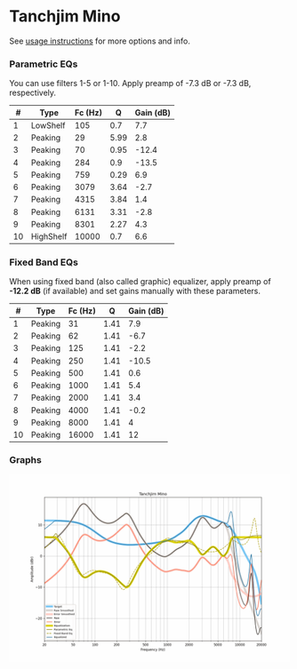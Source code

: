 # Tanchjim Mino
See [usage instructions](https://github.com/jaakkopasanen/AutoEq#usage) for more options and info.

### Parametric EQs
You can use filters 1-5 or 1-10. Apply preamp of -7.3 dB or -7.3 dB, respectively.

|   # | Type      |   Fc (Hz) |    Q |   Gain (dB) |
|-----|-----------|-----------|------|-------------|
|   1 | LowShelf  |       105 | 0.7  |         7.7 |
|   2 | Peaking   |        29 | 5.99 |         2.8 |
|   3 | Peaking   |        70 | 0.95 |       -12.4 |
|   4 | Peaking   |       284 | 0.9  |       -13.5 |
|   5 | Peaking   |       759 | 0.29 |         6.9 |
|   6 | Peaking   |      3079 | 3.64 |        -2.7 |
|   7 | Peaking   |      4315 | 3.84 |         1.4 |
|   8 | Peaking   |      6131 | 3.31 |        -2.8 |
|   9 | Peaking   |      8301 | 2.27 |         4.3 |
|  10 | HighShelf |     10000 | 0.7  |         6.6 |

### Fixed Band EQs
When using fixed band (also called graphic) equalizer, apply preamp of **-12.2 dB** (if available) and set gains manually with these parameters.

|   # | Type    |   Fc (Hz) |    Q |   Gain (dB) |
|-----|---------|-----------|------|-------------|
|   1 | Peaking |        31 | 1.41 |         7.9 |
|   2 | Peaking |        62 | 1.41 |        -6.7 |
|   3 | Peaking |       125 | 1.41 |        -2.2 |
|   4 | Peaking |       250 | 1.41 |       -10.5 |
|   5 | Peaking |       500 | 1.41 |         0.6 |
|   6 | Peaking |      1000 | 1.41 |         5.4 |
|   7 | Peaking |      2000 | 1.41 |         3.4 |
|   8 | Peaking |      4000 | 1.41 |        -0.2 |
|   9 | Peaking |      8000 | 1.41 |         4   |
|  10 | Peaking |     16000 | 1.41 |        12   |

### Graphs
![](./Tanchjim%20Mino.png)

